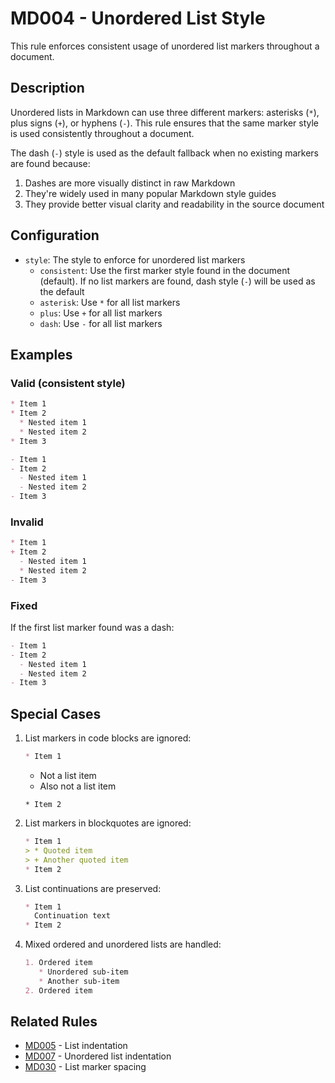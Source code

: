 # MD004 - Unordered List Style

This rule enforces consistent usage of unordered list markers throughout a document.

## Description

Unordered lists in Markdown can use three different markers: asterisks (`*`), plus signs (`+`), or hyphens (`-`). This rule ensures that the same marker style is used consistently throughout a document.

The dash (`-`) style is used as the default fallback when no existing markers are found because:
1. Dashes are more visually distinct in raw Markdown
2. They're widely used in many popular Markdown style guides
3. They provide better visual clarity and readability in the source document

## Configuration

- `style`: The style to enforce for unordered list markers
  - `consistent`: Use the first marker style found in the document (default). If no list markers are found, dash style (`-`) will be used as the default
  - `asterisk`: Use `*` for all list markers
  - `plus`: Use `+` for all list markers
  - `dash`: Use `-` for all list markers

## Examples

### Valid (consistent style)

```markdown
* Item 1
* Item 2
  * Nested item 1
  * Nested item 2
* Item 3
```

```markdown
- Item 1
- Item 2
  - Nested item 1
  - Nested item 2
- Item 3
```

### Invalid

```markdown
* Item 1
+ Item 2
  - Nested item 1
  * Nested item 2
- Item 3
```

### Fixed

If the first list marker found was a dash:

```markdown
- Item 1
- Item 2
  - Nested item 1
  - Nested item 2
- Item 3
```

## Special Cases

1. List markers in code blocks are ignored:
   ```markdown
   * Item 1
   ```
   * Not a list item
   + Also not a list item
   ```
   * Item 2
   ```

2. List markers in blockquotes are ignored:
   ```markdown
   * Item 1
   > * Quoted item
   > + Another quoted item
   * Item 2
   ```

3. List continuations are preserved:
   ```markdown
   * Item 1
     Continuation text
   * Item 2
   ```

4. Mixed ordered and unordered lists are handled:
   ```markdown
   1. Ordered item
      * Unordered sub-item
      * Another sub-item
   2. Ordered item
   ```

## Related Rules

- [MD005](md005.md) - List indentation
- [MD007](md007.md) - Unordered list indentation
- [MD030](md030.md) - List marker spacing
